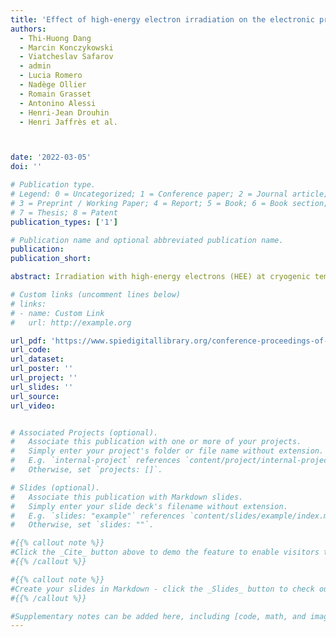 ```yaml
---
title: 'Effect of high-energy electron irradiation on the electronic properties of beta-gallium oxide'
authors:
  - Thi-Huong Dang
  - Marcin Konczykowski
  - Viatcheslav Safarov
  - admin
  - Lucia Romero
  - Nadège Ollier
  - Romain Grasset
  - Antonino Alessi
  - Henri-Jean Drouhin
  - Henri Jaffrès et al.



date: '2022-03-05'
doi: ''

# Publication type.
# Legend: 0 = Uncategorized; 1 = Conference paper; 2 = Journal article;
# 3 = Preprint / Working Paper; 4 = Report; 5 = Book; 6 = Book section;
# 7 = Thesis; 8 = Patent
publication_types: ['1']

# Publication name and optional abbreviated publication name.
publication:
publication_short:

abstract: Irradiation with high-energy electrons (HEE) at cryogenic temperatures is a subtle tool for shaping matter. Unlike irradiation with heavy particles, e.g. protons, neutrons, or ions, HEE irradiation produces very low local damage generating exclusively point lattice defects. In the interaction process, the primary high-energy electron transfers a minute quantity of energy to a lattice ion, just enough for displacing it from its lattice site. The concentration of induced vacancies depends on the irradiation dose and in this way can be carefully adjusted. Since the lattice defects can act as donor or acceptor states in semiconductors, electron irradiation enables accurately-controlled compensation of electrically-active impurities introduced in a semiconductor crystal during growth. In this article, we present a study of the evolution of electronic properties of β-gallium oxide with step-by-step compensation of initial n-type doping through controlled introduction of point defects (gallium vacancies) produced by a 2.5-MeV electron beam. Our analysis relies on a set of electron paramagnetic resonance, luminescence, and transport data obtained at different temperatures.

# Custom links (uncomment lines below)
# links:
# - name: Custom Link
#   url: http://example.org

url_pdf: 'https://www.spiedigitallibrary.org/conference-proceedings-of-spie/12002/1200207/Effect-of-high-energy-electron-irradiation-on-the-electronic-properties/10.1117/12.2622559.short?SSO=1'
url_code:
url_dataset: 
url_poster: ''
url_project: ''
url_slides: ''
url_source: 
url_video: 


# Associated Projects (optional).
#   Associate this publication with one or more of your projects.
#   Simply enter your project's folder or file name without extension.
#   E.g. `internal-project` references `content/project/internal-project/index.md`.
#   Otherwise, set `projects: []`.

# Slides (optional).
#   Associate this publication with Markdown slides.
#   Simply enter your slide deck's filename without extension.
#   E.g. `slides: "example"` references `content/slides/example/index.md`.
#   Otherwise, set `slides: ""`.

#{{% callout note %}}
#Click the _Cite_ button above to demo the feature to enable visitors to import publication metadata into their reference management software.
#{{% /callout %}}

#{{% callout note %}}
#Create your slides in Markdown - click the _Slides_ button to check out the example.
#{{% /callout %}}

#Supplementary notes can be added here, including [code, math, and images](https://wowchemy.com/docs/writing-markdown-latex/).
---
```


